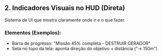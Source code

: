 
## 2. Indicadores Visuais no HUD (Direta)

Sistema de UI que mostra claramente onde ir e o que fazer.

### Elementos (Exemplos):
- Barra de progresso: "Missão 45% completa - DESTRUIR GERADOR"
- Seta no topo da tela: aponta direção do objetivo + distância ("→ 150m")
